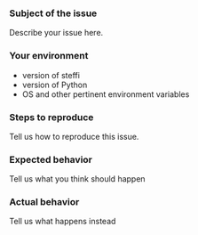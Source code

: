### Subject of the issue

Describe your issue here.

### Your environment

- version of steffi
- version of Python
- OS and other pertinent environment variables

### Steps to reproduce

Tell us how to reproduce this issue.

### Expected behavior

Tell us what you think should happen

### Actual behavior

Tell us what happens instead
